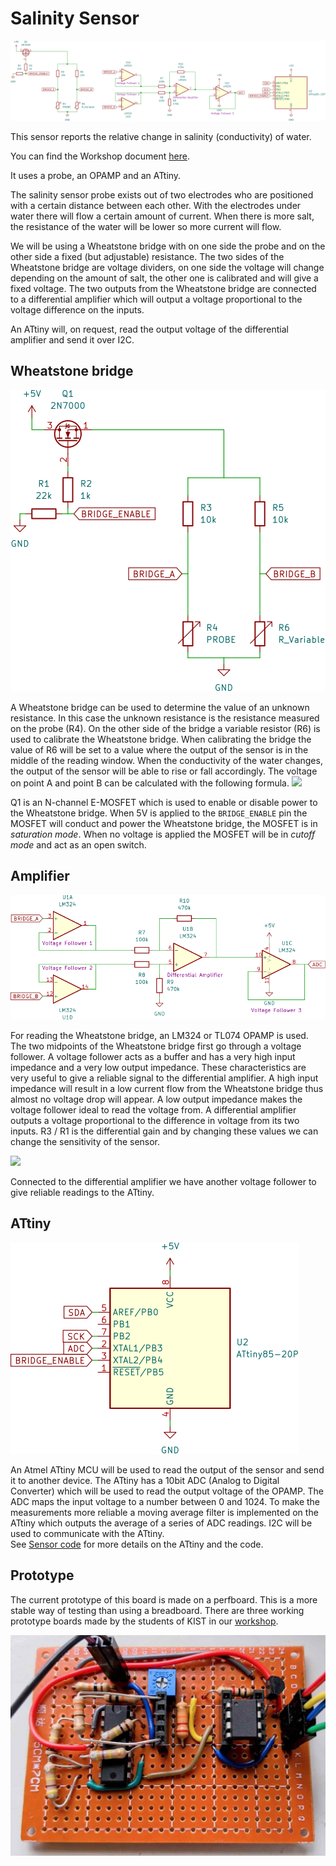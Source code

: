 # Salinity Sensor

![ATtiny scheme](./assets/Scheme-full.svg)

This sensor reports the relative change in salinity (conductivity) of water.

You can find the Workshop document [here](./Workshop.md).

It uses a probe, an OPAMP and an ATtiny.

The salinity sensor probe exists out of two electrodes who are positioned with a certain distance between each other. With the electrodes under water there will flow a certain amount of current. When there is more salt, the resistance of the water will be lower so more current will flow.

We will be using a Wheatstone bridge with on one side the probe and on the other side a fixed (but adjustable) resistance. The two sides of the Wheatstone bridge are voltage dividers, on one side the voltage will change depending on the amount of salt, the other one is calibrated and will give a fixed voltage.
The two outputs from the Wheatstone bridge are connected to a differential amplifier which will output a voltage proportional to the voltage difference on the inputs. 

An ATtiny will, on request, read the output voltage of the differential amplifier and send it over I2C. 



## Wheatstone bridge

![Wheatstone bridge scheme](./assets/Scheme-Wheatstone-bridge.svg)

A Wheatstone bridge can be used to determine the value of an unknown resistance. In this case the unknown resistance is the resistance measured on the probe (R4). On the other side of the bridge a variable resistor (R6) is used to calibrate the Wheatstone bridge. When calibrating the bridge the value of R6 will be set to a value where the output of the sensor is in the middle of the reading window. When the conductivity of the water changes, the output of the sensor will be able to rise or fall accordingly.
The voltage on point A and point B can be calculated with the following formula. <img src="https://render.githubusercontent.com/render/math?math=V_%7Bout%7D=%7B%5Cfrac%7BR_%7B4%7D%7D%7BR_%7B3%7D&plus;R_%7B4%7D%7D%7D%5Ccdot%20V_%7Bin%7D"/>

Q1 is an N-channel E-MOSFET which is used to enable or disable power to the Wheatstone bridge. When 5V is applied to the `BRIDGE_ENABLE` pin the MOSFET will conduct and power the Wheatstone bridge, the MOSFET is in *saturation mode*. When no voltage is applied the MOSFET will be in *cutoff mode* and act as an open switch.
 

## Amplifier

![Amplifier scheme](./assets/Scheme-OPAMP.svg)

For reading the Wheatstone bridge, an LM324 or TL074 OPAMP is used. The two midpoints of the Wheatstone bridge first go through a voltage follower. A voltage follower acts as a buffer and has a very high input impedance and a very low output impedance. These characteristics are very useful to give a reliable signal to the differential amplifier. A high input impedance will result in a low current flow from the Wheatstone bridge thus almost no voltage drop will appear. A low output impedance makes the voltage follower ideal to read the voltage from.
A differential amplifier outputs a voltage proportional to the difference in voltage from its two inputs. R3 / R1 is the differential gain and by changing these values we can change the sensitivity of the sensor.

<img src="https://render.githubusercontent.com/render/math?math=V_%7Bout%7D=%5Cfrac%7BR_10%7D%7BR_7%7D(V_2-V_1)%20"/>

          
Connected to the differential amplifier we have another voltage follower to give reliable readings to the ATtiny.

## ATtiny

![ATtiny scheme](./assets/Scheme-ATtiny.svg)

An Atmel ATtiny MCU will be used to read the output of the sensor and send it to another device. The ATtiny has a 10bit ADC (Analog to Digital Converter) which will be used to read the output voltage of the OPAMP. The ADC maps the input voltage to a number between 0 and 1024. To make the measurements more reliable a moving average filter is implemented on the ATtiny which outputs the average of a series of ADC readings. 
I2C will be used to communicate with the ATtiny. <br/>
See [Sensor code](./Sensor%20code/) for more details on the ATtiny and the code.

## Prototype

The current prototype of this board is made on a perfboard. This is a more stable way of testing than using a breadboard. There are three working prototype boards made by the students of KIST in our [workshop](./Workshop.md).

![Salinity Sensor prototype photo](assets/SalinitySensorPhoto.png)



